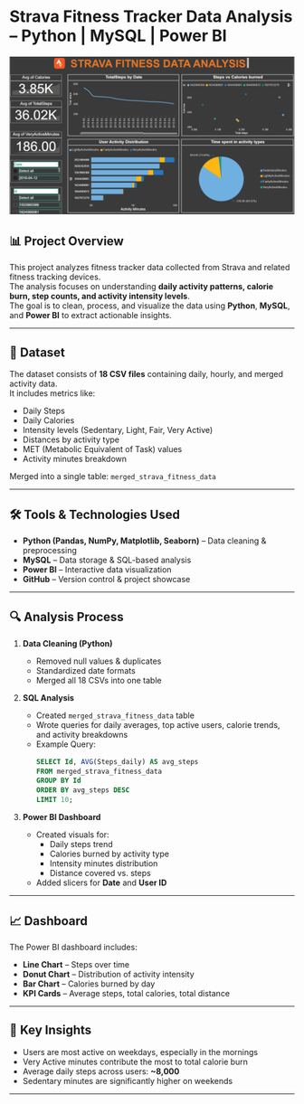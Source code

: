 # Strava Fitness Tracker Data Analysis – Python | MySQL | Power BI

![Dashboard Preview](https://github.com/Tulasiram-T/Strava-Fitness-Tracker-Data-Analysis-Python-MySQL-Power-BI/blob/main/Images/Strava%20fitness%20data%20analysis%20dashboard%20screenshot.png)

## 📊 Project Overview
This project analyzes fitness tracker data collected from Strava and related fitness tracking devices.  
The analysis focuses on understanding **daily activity patterns, calorie burn, step counts, and activity intensity levels**.  
The goal is to clean, process, and visualize the data using **Python**, **MySQL**, and **Power BI** to extract actionable insights.

---

## 📂 Dataset
The dataset consists of **18 CSV files** containing daily, hourly, and merged activity data.  
It includes metrics like:

- Daily Steps
- Daily Calories
- Intensity levels (Sedentary, Light, Fair, Very Active)
- Distances by activity type
- MET (Metabolic Equivalent of Task) values
- Activity minutes breakdown

Merged into a single table: `merged_strava_fitness_data`

---

## 🛠 Tools & Technologies Used
- **Python (Pandas, NumPy, Matplotlib, Seaborn)** – Data cleaning & preprocessing
- **MySQL** – Data storage & SQL-based analysis
- **Power BI** – Interactive data visualization
- **GitHub** – Version control & project showcase

---

## 🔍 Analysis Process
1. **Data Cleaning (Python)**
   - Removed null values & duplicates
   - Standardized date formats
   - Merged all 18 CSVs into one table

2. **SQL Analysis**
   - Created `merged_strava_fitness_data` table
   - Wrote queries for daily averages, top active users, calorie trends, and activity breakdowns
   - Example Query:
     ```sql
     SELECT Id, AVG(Steps_daily) AS avg_steps
     FROM merged_strava_fitness_data
     GROUP BY Id
     ORDER BY avg_steps DESC
     LIMIT 10;
     ```

3. **Power BI Dashboard**
   - Created visuals for:
     - Daily steps trend
     - Calories burned by activity type
     - Intensity minutes distribution
     - Distance covered vs. steps
   - Added slicers for **Date** and **User ID**

---

## 📈 Dashboard
The Power BI dashboard includes:
- **Line Chart** – Steps over time
- **Donut Chart** – Distribution of activity intensity
- **Bar Chart** – Calories burned by day
- **KPI Cards** – Average steps, total calories, total distance

---

## 📌 Key Insights
- Users are most active on weekdays, especially in the mornings
- Very Active minutes contribute the most to total calorie burn
- Average daily steps across users: **~8,000**
- Sedentary minutes are significantly higher on weekends

---

